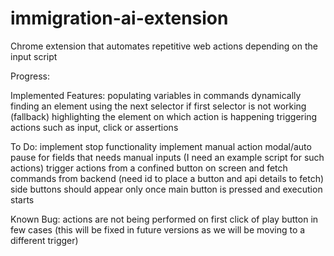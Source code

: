 # immigration-ai-extension

Chrome extension that automates repetitive web actions depending on the input script

Progress:

Implemented Features:
populating variables in commands dynamically
finding an element using the next selector if first selector is not working (fallback)
highlighting the element on which action is happening
triggering actions such as input, click or assertions

To Do:
implement stop functionality
implement manual action modal/auto pause for fields that needs manual inputs (I need an example script for such actions)
trigger actions from a confined button on screen and fetch commands from backend (need id to place a button and api details to fetch)
side buttons should appear only once main button is pressed and execution starts

Known Bug:
actions are not being performed on first click of play button in few cases (this will be fixed in future versions as we will be moving to a different trigger)
